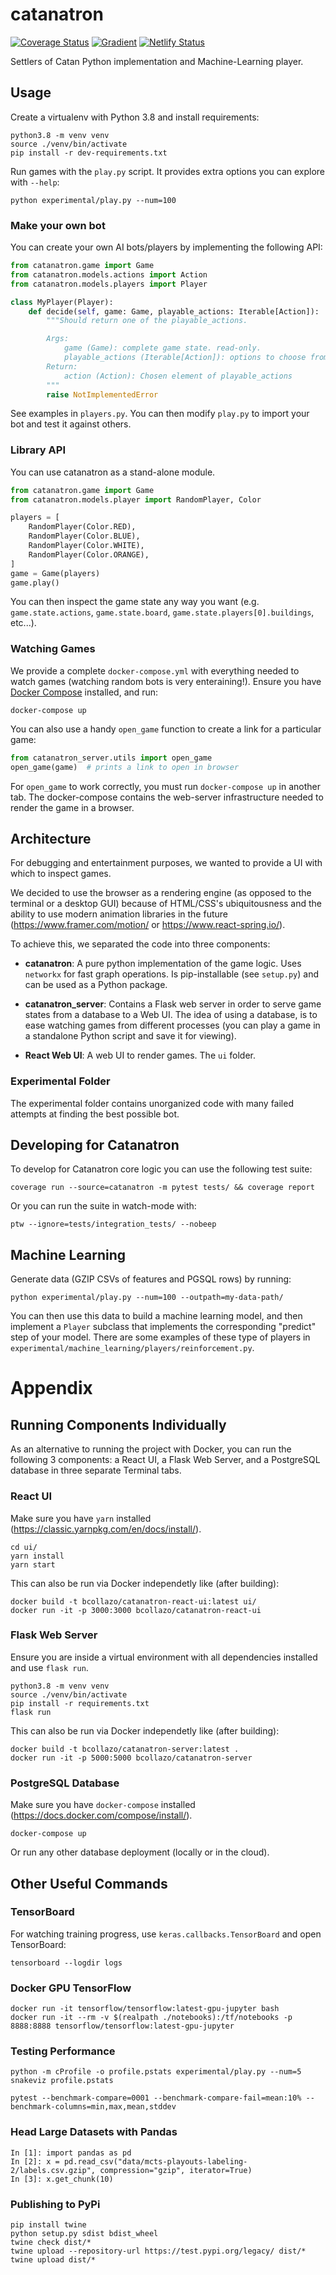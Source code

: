 # catanatron

[![Coverage Status](https://coveralls.io/repos/github/bcollazo/catanatron/badge.svg?branch=master)](https://coveralls.io/github/bcollazo/catanatron?branch=master)
[![Gradient](https://assets.paperspace.io/img/gradient-badge.svg)](https://console.paperspace.com/github/bcollazo/catanatron/blob/master/experimental/notebooks/Overview.ipynb?clone=true&runtime=bcollazo/paperspace-rl)
[![Netlify Status](https://api.netlify.com/api/v1/badges/ccd61293-6735-4eb1-a6f0-bce11d6b91fa/deploy-status)](https://app.netlify.com/sites/catanatron/deploys)

Settlers of Catan Python implementation and Machine-Learning player.

## Usage

Create a virtualenv with Python 3.8 and install requirements:

```
python3.8 -m venv venv
source ./venv/bin/activate
pip install -r dev-requirements.txt
```

Run games with the `play.py` script. It provides extra options you can explore with `--help`:

```
python experimental/play.py --num=100
```

### Make your own bot

You can create your own AI bots/players by implementing the following API:

```python
from catanatron.game import Game
from catanatron.models.actions import Action
from catanatron.models.players import Player

class MyPlayer(Player):
    def decide(self, game: Game, playable_actions: Iterable[Action]):
        """Should return one of the playable_actions.

        Args:
            game (Game): complete game state. read-only.
            playable_actions (Iterable[Action]): options to choose from
        Return:
            action (Action): Chosen element of playable_actions
        """
        raise NotImplementedError
```

See examples in `players.py`. You can then modify `play.py` to import your bot and test it against others.

### Library API

You can use catanatron as a stand-alone module.

```python
from catanatron.game import Game
from catanatron.models.player import RandomPlayer, Color

players = [
    RandomPlayer(Color.RED),
    RandomPlayer(Color.BLUE),
    RandomPlayer(Color.WHITE),
    RandomPlayer(Color.ORANGE),
]
game = Game(players)
game.play()
```

You can then inspect the game state any way you want
(e.g. `game.state.actions`, `game.state.board`, `game.state.players[0].buildings`, etc...).

### Watching Games

We provide a complete `docker-compose.yml` with everything needed to
watch games (watching random bots is very enteraining!). Ensure you have [Docker Compose](https://docs.docker.com/compose/install/) installed, and run:

```
docker-compose up
```

You can also use a handy `open_game` function to create a link for a particular game:

```python
from catanatron_server.utils import open_game
open_game(game)  # prints a link to open in browser
```

For `open_game` to work correctly, you must run `docker-compose up` in another tab. The docker-compose contains the web-server infrastructure needed to render the game in a browser.

## Architecture

For debugging and entertainment purposes, we wanted to provide a
UI with which to inspect games.

We decided to use the browser as a rendering engine (as opposed to
the terminal or a desktop GUI) because of HTML/CSS's ubiquitousness
and the ability to use modern animation libraries in the future (https://www.framer.com/motion/ or https://www.react-spring.io/).

To achieve this, we separated the code into three components:

- **catanatron**: A pure python implementation of the game logic. Uses `networkx` for fast graph operations. Is pip-installable (see `setup.py`) and can be used as a Python package.

- **catanatron_server**: Contains a Flask web server in order to serve
  game states from a database to a Web UI. The idea of using a database, is to ease watching games from different processes (you can play a game in a standalone Python script and save it for viewing).

- **React Web UI**: A web UI to render games. The `ui` folder.

### Experimental Folder

The experimental folder contains unorganized code with many failed attempts at finding the best possible bot.

## Developing for Catanatron

To develop for Catanatron core logic you can use the following test suite:

```
coverage run --source=catanatron -m pytest tests/ && coverage report
```

Or you can run the suite in watch-mode with:

```
ptw --ignore=tests/integration_tests/ --nobeep
```

## Machine Learning

Generate data (GZIP CSVs of features and PGSQL rows) by running:

```
python experimental/play.py --num=100 --outpath=my-data-path/
```

You can then use this data to build a machine learning model, and then
implement a `Player` subclass that implements the corresponding "predict"
step of your model. There are some examples of these type of
players in `experimental/machine_learning/players/reinforcement.py`.

# Appendix

## Running Components Individually

As an alternative to running the project with Docker, you can run the following 3 components: a React UI, a Flask Web Server, and a PostgreSQL database in three separate Terminal tabs.

### React UI

Make sure you have `yarn` installed (https://classic.yarnpkg.com/en/docs/install/).

```
cd ui/
yarn install
yarn start
```

This can also be run via Docker independetly like (after building):

```
docker build -t bcollazo/catanatron-react-ui:latest ui/
docker run -it -p 3000:3000 bcollazo/catanatron-react-ui
```

### Flask Web Server

Ensure you are inside a virtual environment with all dependencies installed and
use `flask run`.

```
python3.8 -m venv venv
source ./venv/bin/activate
pip install -r requirements.txt
flask run
```

This can also be run via Docker independetly like (after building):

```
docker build -t bcollazo/catanatron-server:latest .
docker run -it -p 5000:5000 bcollazo/catanatron-server
```

### PostgreSQL Database

Make sure you have `docker-compose` installed (https://docs.docker.com/compose/install/).

```
docker-compose up
```

Or run any other database deployment (locally or in the cloud).

## Other Useful Commands

### TensorBoard

For watching training progress, use `keras.callbacks.TensorBoard` and open TensorBoard:

```
tensorboard --logdir logs
```

### Docker GPU TensorFlow

```
docker run -it tensorflow/tensorflow:latest-gpu-jupyter bash
docker run -it --rm -v $(realpath ./notebooks):/tf/notebooks -p 8888:8888 tensorflow/tensorflow:latest-gpu-jupyter
```

### Testing Performance

```
python -m cProfile -o profile.pstats experimental/play.py --num=5
snakeviz profile.pstats
```

```
pytest --benchmark-compare=0001 --benchmark-compare-fail=mean:10% --benchmark-columns=min,max,mean,stddev
```

### Head Large Datasets with Pandas

```
In [1]: import pandas as pd
In [2]: x = pd.read_csv("data/mcts-playouts-labeling-2/labels.csv.gzip", compression="gzip", iterator=True)
In [3]: x.get_chunk(10)
```

### Publishing to PyPi

```
pip install twine
python setup.py sdist bdist_wheel
twine check dist/*
twine upload --repository-url https://test.pypi.org/legacy/ dist/*
twine upload dist/*
```
